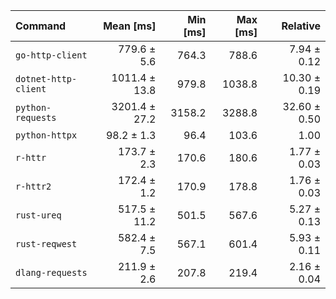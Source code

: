 | Command | Mean [ms] | Min [ms] | Max [ms] | Relative |
|:---|---:|---:|---:|---:|
| `go-http-client` | 779.6 ± 5.6 | 764.3 | 788.6 | 7.94 ± 0.12 |
| `dotnet-http-client` | 1011.4 ± 13.8 | 979.8 | 1038.8 | 10.30 ± 0.19 |
| `python-requests` | 3201.4 ± 27.2 | 3158.2 | 3288.8 | 32.60 ± 0.50 |
| `python-httpx` | 98.2 ± 1.3 | 96.4 | 103.6 | 1.00 |
| `r-httr` | 173.7 ± 2.3 | 170.6 | 180.6 | 1.77 ± 0.03 |
| `r-httr2` | 172.4 ± 1.2 | 170.9 | 178.8 | 1.76 ± 0.03 |
| `rust-ureq` | 517.5 ± 11.2 | 501.5 | 567.6 | 5.27 ± 0.13 |
| `rust-reqwest` | 582.4 ± 7.5 | 567.1 | 601.4 | 5.93 ± 0.11 |
| `dlang-requests` | 211.9 ± 2.6 | 207.8 | 219.4 | 2.16 ± 0.04 |
